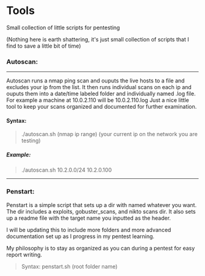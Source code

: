 # Tools
Small collection of little scripts for pentesting

(Nothing here is earth shattering, it's just small collection of scripts that I find to save a little bit of time)

### Autoscan:
-------------------------------------------
Autoscan runs a nmap ping scan and ouputs the live hosts to a file and excludes your ip from the list. It then runs individual scans on each ip and ouputs them into a date/time labeled folder and individually named .log file. For example a machine at 10.0.2.110 will be 10.0.2.110.log
Just a nice little tool to keep your scans organized and documented for further examination.

#### Syntax: 
> ./autoscan.sh (nmap ip range) (your current ip on the network you are testing)
##### Example:
> ./autoscan.sh 10.2.0.0/24 10.2.0.100
---------------------------------------------------
### Penstart:

Penstart is a simple script that sets up a dir with named whatever you want. The dir includes a exploits, gobuster_scans, and nikto scans dir. It also sets up a readme file with the target name you inputted as the header.

I will be updating this to include more folders and more advanced documentation set up as I progress in my pentest learning.

My philosophy is to stay as organized as you can during a pentest for easy report writing. 

> Syntax: penstart.sh (root folder name)

